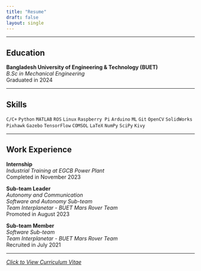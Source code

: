 ```yaml
---
title: "Resume"
draft: false
layout: single
---
```

___  
##	Education
**Bangladesh University of Engineering & Technology (BUET)**  
*B.Sc in Mechanical Engineering*  
Graduated in 2024
___
##	Skills
```C/C+``` ```Python``` ```MATLAB``` ```ROS``` ```Linux``` ```Raspberry Pi``` ```Arduino``` ```ML``` ```Git``` ```OpenCV``` ```SolidWorks``` ```Pixhawk``` ```Gazebo``` ```TensorFlow``` ```COMSOL``` ```LaTeX``` ```NumPy``` ```SciPy``` ```Kivy```
___

##	Work Experience
**Internship**  
*Industrial Training at EGCB Power Plant*  
Completed in November 2023

**Sub-team Leader**  
*Autonomy and Communication*  
*Software and Autonomy Sub-team*  
*Team Interplanetar - BUET Mars Rover Team*  
Promoted in August 2023

**Sub-team Member**  
*Software Sub-team*  
*Team Interplanetar - BUET Mars Rover Team*  
Recruited in July 2021 
___

[*Click to View Curriculum Vitae*](https://drive.google.com/file/d/1hE31j5-g41Swl8eJVyIG6-gslc9pRT_Z/view?usp=sharing "View CV")

